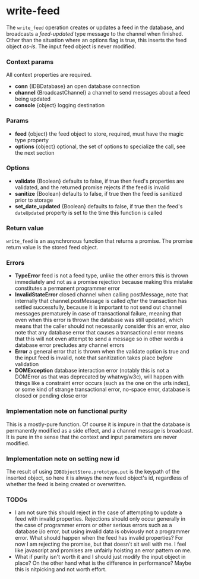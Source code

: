 # write-feed
The `write_feed` operation creates or updates a feed in the database, and broadcasts a *feed-updated* type message to the channel when finished. Other than the situation where an options flag is true, this inserts the feed object *as-is*. The input feed object is never modified.

### Context params
All context properties are required.
* **conn** {IDBDatabase} an open database connection
* **channel** {BroadcastChannel} a channel to send messages about a feed being updated
* **console** {object} logging destination

### Params
* **feed** {object} the feed object to store, required, must have the magic type property
* **options** {object} optional, the set of options to specialize the call, see the next section

### Options
* **validate** {Boolean} defaults to false, if true then feed's properties are validated, and the returned promise rejects if the feed is invalid
* **sanitize** {Boolean} defaults to false, if true then the feed is sanitized prior to storage
* **set_date_updated** {Boolean} defaults to false, if true then the feed's `dateUpdated` property is set to the time this function is called

### Return value
`write_feed` is an asynchronous function that returns a promise. The promise return value is the stored feed object.

### Errors
* **TypeError** feed is not a feed type, unlike the other errors this is thrown immediately and not as a promise rejection because making this mistake constitutes a permanent programmer error
* **InvalidStateError** closed channel when calling postMessage, note that internally that channel.postMessage is called *after* the transaction has settled successfully, because it is important to not send out channel messages prematurely in case of transactional failure, meaning that even when this error is thrown the database was still updated, which means that the caller should not necessarily consider this an error, also note that any database error that causes a transactional error means that this will not even attempt to send a message so in other words a database error precludes any channel errors
* **Error** a general error that is thrown when the validate option is true and the input feed is invalid, note that sanitization takes place *before* validation
* **DOMException** database interaction error (notably this is not a DOMError as that was deprecated by whatwg/w3c), will happen with things like a constraint error occurs (such as the one on the urls index), or some kind of strange transactional error, no-space error, database is closed or pending close error

### Implementation note on functional purity
This is a mostly-pure function. Of course it is impure in that the database is permanently modified as a side effect, and a channel message is broadcast. It is pure in the sense that the context and input parameters are never modified.

### Implementation note on setting new id
The result of using `IDBObjectStore.prototype.put` is the keypath of the inserted object,
so here it is always the new feed object's id, regardless of whether the feed is being created or overwritten.

### TODOs
* I am not sure this should reject in the case of attempting to update a feed with invalid properties. Rejections should only occur generally in the case of programmer errors or other serious errors such as a database i/o error, but using invalid data is obviously not a programmer error. What should happen when the feed has invalid properties? For now I am rejecting the promise, but that doesn't sit well with me. I feel like javascript and promises are unfairly hoisting an error pattern on me.
* What if purity isn't worth it and I should just modify the input object in place? On the other hand what is the difference in performance? Maybe this is nitpicking and not worth effort.
